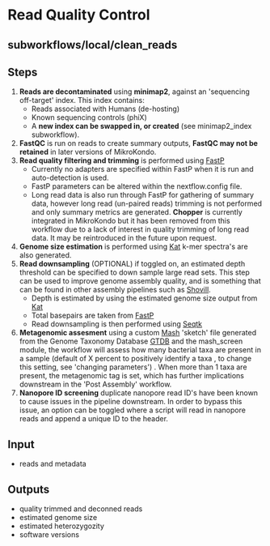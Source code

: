 # Read Quality Control

## subworkflows/local/clean_reads

## Steps
1. **Reads are decontaminated** using **minimap2**, against an 'sequencing off-target' index. This index contains:
	- Reads associated with Humans (de-hosting)  
	- Known sequencing controls (phiX)  
	- A **new index can be swapped in, or created** (see minimap2_index subworkflow). <!-- ADD LINK TO THIS SUBWORKFLOW -->
2. **FastQC** is run on reads to create summary outputs, **FastQC may not be retained** in later versions of MikroKondo.
3. **Read quality filtering and trimming** is performed using [FastP](https://github.com/OpenGene/fastp)  
	- Currently no adapters are specified within FastP when it is run and auto-detection is used. 
	- FastP parameters can be altered within the nextflow.config file. <!-- ADD LINK TO CHANGING PARAMETERS PAGE -->
	- Long read data is also run through FastP for gathering of summary data, however long read (un-paired reads) trimming is not performed and only summary metrics are generated. **Chopper** is currently integrated in MikroKondo but it has been removed from this workflow due to a lack of interest in quality trimming of long read data. It may be reintroduced in the future upon request.  
4. **Genome size estimation** is performed using [Kat](https://github.com/TGAC/KAT) k-mer spectra's are also generated.
5. **Read downsampling** (OPTIONAL) if toggled on, an estimated depth threshold can be specified to down sample large read sets. This step can be used to improve genome assembly quality, and is something that can be found in other assembly pipelines such as [Shovill](https://github.com/tseemann/shovill).   
	- Depth is estimated by using the estimated genome size output from [Kat](https://github.com/TGAC/KAT)  
	- Total basepairs are taken from [FastP](https://github.com/OpenGene/fastp)  
	- Read downsampling is then performed using [Seqtk](https://github.com/lh3/seqtk)   
6. **Metagenomic assesment** using a custom [Mash](https://github.com/marbl/Mash) 'sketch' file generated from the Genome Taxonomy Database [GTDB](https://gtdb.ecogenomic.org/) and the mash_screen module, the workflow will assess how many bacterial taxa are present in a sample (default of X percent to positively identify a taxa <!-- WHAT IS THE THRESHOLD OF DECIDING A SAMPLE HAS MORE THAN ONE TAXA?-->, to change this setting, see 'changing parameters')  <!-- ADD LINK TO CHANGING PARAMETERS PAGE -->. When more than 1 taxa are present, the metagenomic tag is set, which has further implications downstream in the 'Post Assembly' workflow. <!-- ADD LINK TO THIS WORKFLOW -->
7. **Nanopore ID screening** duplicate nanopore read ID's have been known to cause issues in the pipeline downstream. In order to bypass this issue, an option can be toggled where a script will read in nanopore reads and append a unique ID to the header.

## Input
- reads and metadata

## Outputs
- quality trimmed and deconned reads
- estimated genome size
- estimated heterozygozity
- software versions
